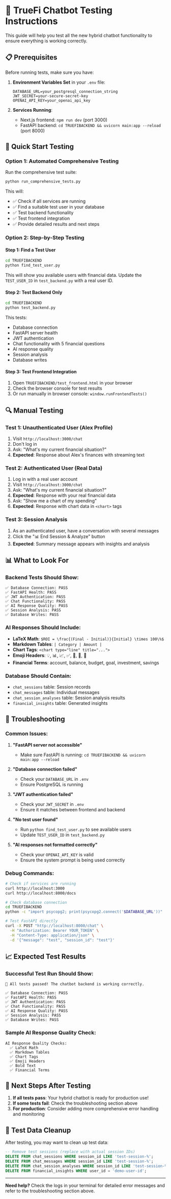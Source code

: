 # 🧪 TrueFi Chatbot Testing Instructions

This guide will help you test all the new hybrid chatbot functionality to ensure everything is working correctly.

## 📋 Prerequisites

Before running tests, make sure you have:

1. **Environment Variables Set** in your `.env` file:
   ```env
   DATABASE_URL=your_postgresql_connection_string
   JWT_SECRET=your-secure-secret-key
   OPENAI_API_KEY=your_openai_api_key
   ```

2. **Services Running**:
   - Next.js frontend: `npm run dev` (port 3000)
   - FastAPI backend: `cd TRUEFIBACKEND && uvicorn main:app --reload` (port 8000)

## 🚀 Quick Start Testing

### Option 1: Automated Comprehensive Testing

Run the comprehensive test suite:

```bash
python run_comprehensive_tests.py
```

This will:
- ✅ Check if all services are running
- ✅ Find a suitable test user in your database
- ✅ Test backend functionality
- ✅ Test frontend integration
- ✅ Provide detailed results and next steps

### Option 2: Step-by-Step Testing

#### Step 1: Find a Test User

```bash
cd TRUEFIBACKEND
python find_test_user.py
```

This will show you available users with financial data. Update the `TEST_USER_ID` in `test_backend.py` with a real user ID.

#### Step 2: Test Backend Only

```bash
cd TRUEFIBACKEND
python test_backend.py
```

This tests:
- Database connection
- FastAPI server health
- JWT authentication
- Chat functionality with 5 financial questions
- AI response quality
- Session analysis
- Database writes

#### Step 3: Test Frontend Integration

1. Open `TRUEFIBACKEND/test_frontend.html` in your browser
2. Check the browser console for test results
3. Or run manually in browser console: `window.runFrontendTests()`

## 🔍 Manual Testing

### Test 1: Unauthenticated User (Alex Profile)

1. Visit `http://localhost:3000/chat`
2. Don't log in
3. Ask: "What's my current financial situation?"
4. **Expected**: Response about Alex's finances with streaming text

### Test 2: Authenticated User (Real Data)

1. Log in with a real user account
2. Visit `http://localhost:3000/chat`
3. Ask: "What's my current financial situation?"
4. **Expected**: Response with your real financial data
5. Ask: "Show me a chart of my spending"
6. **Expected**: Response with chart data in `<chart>` tags

### Test 3: Session Analysis

1. As an authenticated user, have a conversation with several messages
2. Click the "📊 End Session & Analyze" button
3. **Expected**: Summary message appears with insights and analysis

## 📊 What to Look For

### Backend Tests Should Show:

```
✅ Database Connection: PASS
✅ FastAPI Health: PASS
✅ JWT Authentication: PASS
✅ Chat Functionality: PASS
✅ AI Response Quality: PASS
✅ Session Analysis: PASS
✅ Database Writes: PASS
```

### AI Responses Should Include:

- **LaTeX Math**: `$ROI = \frac{(Final - Initial)}{Initial} \times 100\%$`
- **Markdown Tables**: `| Category | Amount |`
- **Chart Tags**: `<chart type="line" title="...">`
- **Emoji Headers**: 💡, 📊, 📈, ✅, 💬, 🔁, 🧭
- **Financial Terms**: account, balance, budget, goal, investment, savings

### Database Should Contain:

- `chat_sessions` table: Session records
- `chat_messages` table: Individual messages
- `chat_session_analyses` table: Session analysis results
- `financial_insights` table: Generated insights

## 🐛 Troubleshooting

### Common Issues:

1. **"FastAPI server not accessible"**
   - Make sure FastAPI is running: `cd TRUEFIBACKEND && uvicorn main:app --reload`

2. **"Database connection failed"**
   - Check your `DATABASE_URL` in `.env`
   - Ensure PostgreSQL is running

3. **"JWT authentication failed"**
   - Check your `JWT_SECRET` in `.env`
   - Ensure it matches between frontend and backend

4. **"No test user found"**
   - Run `python find_test_user.py` to see available users
   - Update `TEST_USER_ID` in `test_backend.py`

5. **"AI responses not formatted correctly"**
   - Check your `OPENAI_API_KEY` is valid
   - Ensure the system prompt is being used correctly

### Debug Commands:

```bash
# Check if services are running
curl http://localhost:3000
curl http://localhost:8000/docs

# Check database connection
cd TRUEFIBACKEND
python -c "import psycopg2; print(psycopg2.connect('$DATABASE_URL'))"

# Test FastAPI directly
curl -X POST "http://localhost:8000/chat" \
  -H "Authorization: Bearer YOUR_TOKEN" \
  -H "Content-Type: application/json" \
  -d '{"message": "test", "session_id": "test"}'
```

## 📈 Expected Test Results

### Successful Test Run Should Show:

```
🎉 All tests passed! The chatbot backend is working correctly.

✅ Database Connection: PASS
✅ FastAPI Health: PASS  
✅ JWT Authentication: PASS
✅ Chat Functionality: PASS
✅ AI Response Quality: PASS
✅ Session Analysis: PASS
✅ Database Writes: PASS
```

### Sample AI Response Quality Check:

```
AI Response Quality Checks:
  ✅ LaTeX Math
  ✅ Markdown Tables
  ✅ Chart Tags
  ✅ Emoji Headers
  ✅ Bold Text
  ✅ Financial Terms
```

## 🎯 Next Steps After Testing

1. **If all tests pass**: Your hybrid chatbot is ready for production use!
2. **If some tests fail**: Check the troubleshooting section above
3. **For production**: Consider adding more comprehensive error handling and monitoring

## 📝 Test Data Cleanup

After testing, you may want to clean up test data:

```sql
-- Remove test sessions (replace with actual session IDs)
DELETE FROM chat_sessions WHERE session_id LIKE 'test-session-%';
DELETE FROM chat_messages WHERE session_id LIKE 'test-session-%';
DELETE FROM chat_session_analyses WHERE session_id LIKE 'test-session-%';
DELETE FROM financial_insights WHERE user_id = 'demo-user-id';
```

---

**Need help?** Check the logs in your terminal for detailed error messages and refer to the troubleshooting section above. 